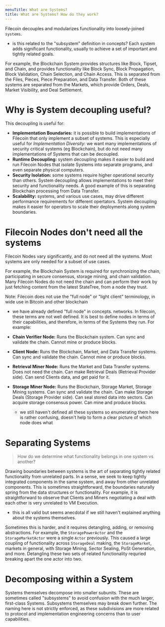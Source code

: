 ```yaml
---
menuTitle: What are Systems?
title: What are Systems? How do they work?
---
```



Filecoin decouples and modularizes functionality into loosely-joined `systems`.
- is this related to the "subsystem" definition in concepts?
Each system adds significant functionality, usually to achieve a set of important and tightly related goals.

For example, the Blockchain System provides structures like Block, Tipset, and Chain, and provides functionality
like Block Sync, Block Propagation, Block Validation, Chain Selection, and Chain Access. This is
separated from the Files, Pieces, Piece Preparation, and Data Transfer. Both of these systems are separated from
the Markets, which provide Orders, Deals, Market Visibility, and Deal Settlement.

# Why is System decoupling useful?

This decoupling is useful for:

- **Implementation Boundaries:** it is possible to build implementations of Filecoin that only implement a
  subset of systems. This is especially useful for _Implementation Diversity_: we want many implementations
  of security critical systems (eg Blockchain), but do not need many implementations of Systems that can be
  decoupled.
- **Runtime Decoupling:** system decoupling makes it easier to build and run Filecoin Nodes that isolate
  Systems into separate programs, and even separate physical computers.
- **Security Isolation:** some systems require higher operational security than others. System decoupling allows
  implementations to meet their security and functionality needs. A good example of this is separating Blockchain
  processing from Data Transfer.
- **Scalability:** systems, and various use cases, may drive different performance requirements for different opertators.
  System decoupling makes it easier for operators to scale their deployments along system boundaries.


# Filecoin Nodes don't need all the systems

Filecoin Nodes vary significantly, and do not need all the systems.
Most systems are only needed for a subset of use cases.

For example, the Blockchain System is required for synchronizing the chain, participating in secure consensus,
storage mining, and chain validation.
Many Filecoin Nodes do not need the chain and can perform their work by just fetching content from the latest
StateTree, from a node they trust.

Note: Filecoin does not use the "full node" or "light client" terminology, in wide use in Bitcoin and other blockchain
- we have already defined "full node" in concepts.
networks. In filecoin, these terms are not well defined. It is best to define nodes in terms of their capabilities,
and therefore, in terms of the Systems they run. For example:

- **Chain Verifier Node:** Runs the Blockchain system. Can sync and validate the chain. Cannot mine or produce blocks.
- **Client Node:** Runs the Blockchain, Market, and Data Transfer systems. Can sync and validate the chain. Cannot mine or produce blocks.
- **Retrieval Miner Node:** Runs the Market and Data Transfer systems. Does not need the chain. Can make Retrieval Deals
  (Retrieval Provider side). Can send Clients data, and get paid for it.
- **Storage Miner Node:** Runs the Blockchain, Storage Market, Storage Mining systems. Can sync and validate the chain.
  Can make Storage Deals (Storage Provider side). Can seal stored data into sectors. Can acquire
  storage consensus power. Can mine and produce blocks.
  - we still haven't defined all these systems so enumerating them here is
    rather confusing, doesn't help to form a clear picture of which node
    does what

# Separating Systems

> How do we determine what functionality belongs in one system vs another?

Drawing boundaries between systems is the art of separating tightly related functionality from unrelated parts.
In a sense, we seek to keep tightly integrated components in the same system, and away from other unrelated
components. This is sometimes straightforward, the boundaries naturally spring from the data structures or
functionality. For example, it is straightforward to observe that Clients and Miners negotiating a deal
with each other is very unrelated to VM Execution.
- this is all valid but seems anecdotal if we still haven't explained anything
  about the systems themselves.

Sometimes this is harder, and it requires detangling, adding, or removing abstractions. For
example, the `StoragePowerActor` and the `StorageMarketActor` were a single `Actor` previously. This caused
a large coupling of functionality across `StorageDeal` making, the `StorageMarket`, markets in general, with
Storage Mining, Sector Sealing, PoSt Generation, and more. Detangling these two sets of related functionality
requried breaking apart the one actor into two.

# Decomposing within a System

Systems themselves decompose into smaller subunits. These are sometimes called "subsystems" to avoid confusion
with the much larger, first-class Systems. Subsystems themselves may break down further. The naming here is not
strictly enforced, as these subdivisions are more related to protocol and implementation engineering concerns
than to user capabilities.

